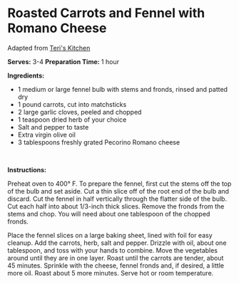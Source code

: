 Roasted Carrots and Fennel with Romano Cheese
=============================================

Adapted from [Teri's Kitchen](http://teriskitchen.com/vegetable/fennelandcarrots.html)

**Serves:** 3-4
 **Preparation Time:** 1 hour

**Ingredients:**

-   1 medium or large fennel bulb with stems and fronds, rinsed and patted dry
-   1 pound carrots, cut into matchsticks
-   2 large garlic cloves, peeled and chopped
-   1 teaspoon dried herb of your choice
-   Salt and pepper to taste
-   Extra virgin olive oil
-   3 tablespoons freshly grated Pecorino Romano cheese

 

**Instructions:**

Preheat oven to 400° F. To prepare the fennel, first cut the stems off the top of the bulb and set aside. Cut a thin slice off of the root end of the bulb and discard. Cut the fennel in half vertically through the flatter side of the bulb. Cut each half into about 1/3-inch thick slices. Remove the fronds from the stems and chop. You will need about one tablespoon of the chopped fronds.

Place the fennel slices on a large baking sheet, lined with foil for easy cleanup. Add the carrots, herb, salt and pepper. Drizzle with oil, about one tablespoon, and toss with your hands to combine. Move the vegetables around until they are in one layer. Roast until the carrots are tender, about 45 minutes. Sprinkle with the cheese, fennel fronds and, if desired, a little more oil. Roast about 5 more minutes. Serve hot or room temperature.
